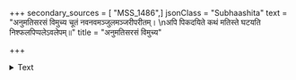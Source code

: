 +++
secondary_sources = [ "MSS_1486",]
jsonClass = "Subhaashita"
text = "अनुमतिसरसं विमुच्य चूतं नवनवमञ्जुलमञ्जरीपरीतम्।  \nअपि पिकदयिते कथं मतिस्ते घटयति निश्फलपिप्पलेऽवलेपम्॥"
title = "अनुमतिसरसं विमुच्य"

+++

<details><summary>Text</summary>

अनुमतिसरसं विमुच्य चूतं नवनवमञ्जुलमञ्जरीपरीतम्।  
अपि पिकदयिते कथं मतिस्ते घटयति निश्फलपिप्पलेऽवलेपम्॥
</details>
